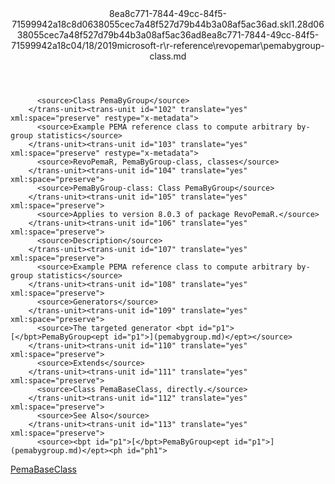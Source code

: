 <?xml version="1.0"?><xliff version="1.2" xmlns="urn:oasis:names:tc:xliff:document:1.2" xmlns:xsi="http://www.w3.org/2001/XMLSchema-instance" xsi:schemaLocation="urn:oasis:names:tc:xliff:document:1.2 xliff-core-1.2-transitional.xsd"><file datatype="xml" original="pemabygroup-class.md" source-language="en-US" target-language="en-US"><header><tool tool-id="mdxliff" tool-name="mdxliff" tool-version="1.0-d1654b2" tool-company="Microsoft" /><xliffext:skl_file_name xmlns:xliffext="urn:microsoft:content:schema:xliffextensions">8ea8c771-7844-49cc-84f5-71599942a18c8d0638055cec7a48f527d79b44b3a08af5ac36ad.skl</xliffext:skl_file_name><xliffext:version xmlns:xliffext="urn:microsoft:content:schema:xliffextensions">1.2</xliffext:version><xliffext:ms.openlocfilehash xmlns:xliffext="urn:microsoft:content:schema:xliffextensions">8d0638055cec7a48f527d79b44b3a08af5ac36ad</xliffext:ms.openlocfilehash><xliffext:ms.sourcegitcommit xmlns:xliffext="urn:microsoft:content:schema:xliffextensions">8ea8c771-7844-49cc-84f5-71599942a18c</xliffext:ms.sourcegitcommit><xliffext:ms.lasthandoff xmlns:xliffext="urn:microsoft:content:schema:xliffextensions">04/18/2019</xliffext:ms.lasthandoff><xliffext:ms.openlocfilepath xmlns:xliffext="urn:microsoft:content:schema:xliffextensions">microsoft-r\r-reference\revopemar\pemabygroup-class.md</xliffext:ms.openlocfilepath></header><body><group id="content" extype="content"><trans-unit id="101" translate="yes" xml:space="preserve" restype="x-metadata">
          <source>Class PemaByGroup</source>
        </trans-unit><trans-unit id="102" translate="yes" xml:space="preserve" restype="x-metadata">
          <source>Example PEMA reference class to compute arbitrary by-group statistics</source>
        </trans-unit><trans-unit id="103" translate="yes" xml:space="preserve" restype="x-metadata">
          <source>RevoPemaR, PemaByGroup-class, classes</source>
        </trans-unit><trans-unit id="104" translate="yes" xml:space="preserve">
          <source>PemaByGroup-class: Class PemaByGroup</source>
        </trans-unit><trans-unit id="105" translate="yes" xml:space="preserve">
          <source>Applies to version 8.0.3 of package RevoPemaR.</source>
        </trans-unit><trans-unit id="106" translate="yes" xml:space="preserve">
          <source>Description</source>
        </trans-unit><trans-unit id="107" translate="yes" xml:space="preserve">
          <source>Example PEMA reference class to compute arbitrary by-group statistics</source>
        </trans-unit><trans-unit id="108" translate="yes" xml:space="preserve">
          <source>Generators</source>
        </trans-unit><trans-unit id="109" translate="yes" xml:space="preserve">
          <source>The targeted generator <bpt id="p1">[</bpt>PemaByGroup<ept id="p1">](pemabygroup.md)</ept></source>
        </trans-unit><trans-unit id="110" translate="yes" xml:space="preserve">
          <source>Extends</source>
        </trans-unit><trans-unit id="111" translate="yes" xml:space="preserve">
          <source>Class PemaBaseClass, directly.</source>
        </trans-unit><trans-unit id="112" translate="yes" xml:space="preserve">
          <source>See Also</source>
        </trans-unit><trans-unit id="113" translate="yes" xml:space="preserve">
          <source><bpt id="p1">[</bpt>PemaByGroup<ept id="p1">](pemabygroup.md)</ept><ph id="ph1">
</ph><bpt id="p2">[</bpt>PemaBaseClass<ept id="p2">](pemabaseclass.md)</ept></source>
        </trans-unit></group></body></file></xliff>
